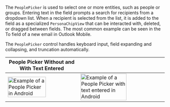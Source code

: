 The `PeoplePicker` is used to select one or more entities, such as people or groups. Entering text in the field prompts a search for recipients from a dropdown list. When a recipient is selected from the list, it is added to the field as a specialized `PersonaChipView` that can be interacted with, deleted, or dragged between fields. The most common example can be seen in the To field of a new email in Outlook Mobile.

The `PeoplePicker` control handles keyboard input, field expanding and collapsing, and truncation automatically.

| People Picker Without and With Text Entered                                                                                                                                                         |                                                                                                                                                                                                                                 |
| --------------------------------------------------------------------------------------------------------------------------------------------------------------------------------------------------- | ------------------------------------------------------------------------------------------------------------------------------------------------------------------------------------------------------------------------------- |
| <img src="https://static2.sharepointonline.com/files/fabric/fabric-website/images/controls/android/persona/peoplepickerview.png" alt="Example of a People Picker in Android" style="width: 75%;" /> | <img src="https://static2.sharepointonline.com/files/fabric/fabric-website/images/controls/android/persona/people-picker-text-entered.png" alt="Example of a People Picker with text entered in Android" style="width: 75%;" /> |
